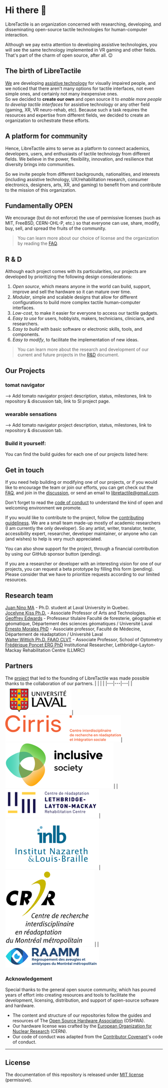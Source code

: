 # Hi there 👋

LibreTactile is an organization concerned with researching, developing, and disseminating open-source tactile technologies for human-computer interaction.

Although we pay extra attention to developing assistive technologies, you will see the same technology implemented in VR gaming and other fields. That's part of the charm of open source, after all. :wink:

## The birth of LibreTactile

[We](#research-team) are developing [assistive technology](https://societeinclusive.ca/en/projets/dispositif-assistance-navigation/) for visually impaired people, and we noticed that there aren't many options for tactile interfaces, not even simple ones, and certainly not many inexpensive ones.  
So we decided to **create our own** and open source it to _enable more people to develop tactile interfaces_ for assistive technology or any other field (gaming, XR, VR neuro-rehab, etc). Because such a task requires the resources and expertise from different fields, we decided to create an organization to orchestrate these efforts.

## A platform for community

Hence, LibreTactile aims to serve as a platform to connect academics, developers, users, and enthusiasts of tactile technology from different fields. We believe in the power, flexibility, innovation, and resilience that diversity brings into communities.

So we invite people from different backgrounds, nationalities, and interests (including assistive technology, UX/rehabilitation research, consumer electronics, designers, arts, XR, and gaming) to benefit from and contribute to the mission of this organization.

## Fundamentally OPEN

We encourage (but do not enforce) the use of permissive licenses (such as MIT, FreeBSD, CERN-OHL-P, etc.) so that everyone can use, share, modify, buy, sell, and spread the fruits of the community.

> You can learn more about our choice of license and the organization by reading the [FAQ](/docs/faq.md).

## R & D

Although each project comes with its particularities, our projects are developed by prioritizing the following design considerations:

1. _Open source_, which means anyone in the world can build, support, improve and sell the hardware so it can mature over time.
2. _Modular_, simple and scalable designs that allow for different configurations to build more complex tactile human-computer interfaces.
3. _Low-cost_, to make it easier for everyone to access our tactile gadgets.
4. _Easy to use_ for users, hobbyists, makers, technicians, clinicians, and researchers.
5. _Easy to build_ with basic software or electronic skills, tools, and components.
6. _Easy to modify_, to facilitate the implementation of new ideas.

> You can learn more about the research and development of our current and future projects in the [R&D](/docs/R-and-D.MD) document.
## Our Projects
### tomat navigator
--> Add tomato navigator project description, status, milestones, link to repository & discussion tab, link to SI project page. 

### wearable sensations
--> Add tomato navigator project description, status, milestones, link to repository & discussion tab.

### Build it yourself:
You can find the build guides for each one of our projects listed here:



## Get in touch

If you need help building or modifying one of our projects, or if you would like to encourage the team or join our efforts, you can get check out the [FAQ](/docs/faq.md), and join in the [discussion](https://github.com/orgs/LibreTactile/discussions), or send an email to [libretactile@gmail.com](mailto:libretactile@gmail.com).

Don't forget to read the [code of conduct](/docs/code_of_conduct.md) to understand the kind of open and welcoming environment we promote.

If you would like to contribute to the project, follow the [contributing guideliness](/docs/contributing.md).
We are a small team made-up mostly of academic researchers (I am currently the only developer). So any artist, writer, translator, tester, accessibility expert, researcher, developer maintainer, or anyone who can (and wishes) to help is very much appreciated.

You can also show support for the project, through a financial contribution by using our GitHub sponsor button (pending).

If you are a researcher or developer with an interesting vision for one of our projects, you can request a beta prototype by filling this form (pending). Please consider that we have to prioritize requests according to our limited resources. 

<!-- TODO:  add sponsor button or something like that .-->

## Research team

[Juan Nino MA](https://www.juannino.dev/) - Ph.D. student at Laval University in Quebec.  
[Jocelyne Kiss Ph.D.](https://www.design.ulaval.ca/personnel/professeurs/jocelyne-kiss) - Associate Professor of Arts and Technologies.  
[Geoffrey Edwards](https://www.scg.ulaval.ca/geoffrey-edwards) - Professeur titulaire Faculté de foresterie, géographie et géomatique, Département des sciences géomatiques / Université Laval  
[Ernesto Morales PhD](https://www.cirris.ulaval.ca/en/researchers/ernesto-morales/) - Associate professor, Faculté de Médecine, Département de réadaptation / Université Laval  
[Walter Wittich Ph.D. FAAO CLVT](https://www.opto.umontreal.ca/wittichlab/en/index.html) - Associate Professor, School of Optometry  
[Frédérique Poncet ERG PhD](https://crir.ca/en/member/frederique-poncet-erg-ph-d/) Institutional Researcher, Lethbridge-Layton-Mackay Rehabilitation Centre (LLMRC)

## Partners

The [project](https://societeinclusive.ca/en/projets/dispositif-assistance-navigation/) that led to the founding of LibreTactile was made possible thanks to the collaboration of our partners.
| | | |
|---|---|---|
|[![Laval University logo](/docs/img/logo-ulaval.png "Laval University")](https://www.ulaval.ca/en)| [![CIRRIS logo](/docs/img/logo-cirris.png "CIRRIS")](https://www.cirris.ulaval.ca/)|[![Inclusive society logo](/docs/img/logo_is.png "Inclusive society")](https://societeinclusive.ca/en/socinc/vers-une-societe-quebecoise-plus-inclusive/)|
|[![Lethbridge-Layton-Mackay logo](/docs/img/logo_crllm.png "CLethbridge-Layton-Mackay")](https://www.llmrc.ca/)| [![INLB logo](/docs/img/logo-inlb.png "INLB")](https://www.santemonteregie.qc.ca/en/node/2134)| [![CRIR logo](/docs/img/logo-crir.png "CRIR")](https://crir.ca/en/)|
|[![RAAMM logo](/docs/img/logo-raamm.png "RAAMM")](https://raamm.org/)

### Acknowledgement

Special thanks to the general open source community, which has poured years of effort into creating resources and tools to facilitate the development, licensing, distribution, and support of open-source software and hardware.

- The content and structure of our repositories follow the guides and resources of The [Open Source Hardware Association](https://www.oshwa.org/) (OSHWA).
- Our hardware license was crafted by the [European Organization for Nuclear Research](https://home.cern/) (CERN).
- Our code of conduct was adapted from the [Contributor Covenant](https://www.contributor-covenant.org/)'s code of conduct.

---

## License

The documentation of this repository is released under [MIT license](/LICENSE) (permissive).
